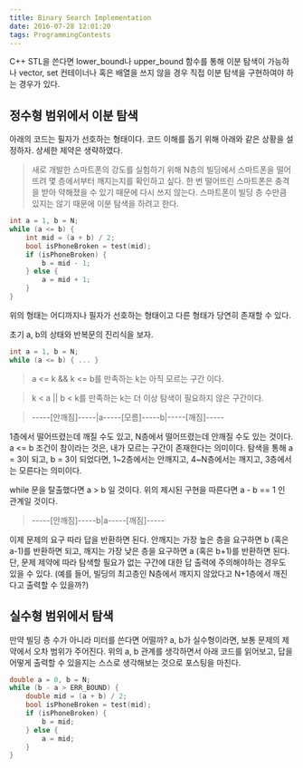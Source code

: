 ```yaml
---
title: Binary Search Implementation
date: 2016-07-28 12:01:20
tags: ProgrammingContests
---
```


C++ STL을 쓴다면 lower_bound나 upper_bound 함수를 통해 이분 탐색이 가능하나 vector, set 컨테이너나 혹은 배열을 쓰지 않을 경우 직접 이분 탐색을 구현하여야 하는 경우가 있다. 

## 정수형 범위에서 이분 탐색

아래의 코드는 필자가 선호하는 형태이다. 코드 이해를 돕기 위해 아래와 같은 상황을 설정하자. 상세한 제약은 생략하였다.
> 새로 개발한 스마트폰의 강도를 실험하기 위해 N층의 빌딩에서 스마트폰을 떨어뜨려 몇 층에서부터 깨지는지를 확인하고 싶다. 한 번 떨어뜨린 스마트폰은 충격을 받아 약해졌을 수 있기 때문에 다시 쓰지 않는다. 스마트폰이 빌딩 층 수만큼 있지는 않기 때문에 이분 탐색을 하려고 한다.

```cpp
int a = 1, b = N;
while (a <= b) {
    int mid = (a + b) / 2;
    bool isPhoneBroken = test(mid);
    if (isPhoneBroken) {
        b = mid - 1;
    } else {
        a = mid + 1;    
    }
}
```

위의 형태는 어디까지나 필자가 선호하는 형태이고 다른 형태가 당연히 존재할 수 있다.

초기 a, b의 상태와 반복문의 진리식을 보자.

```cpp
int a = 1, b = N;
while (a <= b) { ... }
```

> a <= k && k <= b를 만족하는 k는 아직 모르는 구간 이다. 

> k < a || b < k를 만족하는 k는 더 이상 탐색이 필요하지 않은 구간이다.

> -----[안깨짐]-----|a-----[모름]-----b|-----[깨짐]-----

1층에서 떨어뜨렸는데 깨질 수도 있고, N층에서 떨어뜨렸는데 안깨질 수도 있는 것이다. a <= b 조건이 참이라는 것은, 내가 모르는 구간이 존재한다는 의미이다. 탐색을 통해 a = 3이 되고, b = 3이 되었다면, 1~2층에서는 안깨지고, 4~N층에서는 깨지고, 3층에서는 모른다는 의미이다.

while 문을 탈출했다면 a > b 일 것이다. 위의 제시된 구현을 따른다면 a - b == 1 인 관계일 것이다.

> -----[안깨짐]-----b|a-----[깨짐]-----

이제 문제의 요구 따라 답을 반환하면 된다. 안깨지는 가장 높은 층을 요구하면 b (혹은 a-1)를 반환하면 되고, 깨지는 가장 낮은 층을 요구하면 a (혹은 b+1)를 반환하면 된다. 단, 문제 제약에 따라 탐색할 필요가 없는 구간에 대한 답 출력에 주의해야하는 경우도 있을 수 있다. (예를 들어, 빌딩의 최고층인 N층에서 깨지지 않았다고 N+1층에서 깨진다고 출력할 수 있을까?)

## 실수형 범위에서 탐색

만약 빌딩 층 수가 아니라 미터를 쓴다면 어떨까? a, b가 실수형이라면, 보통 문제의 제약에서 오차 범위가 주어진다. 위의 a, b 관계를 생각하면서 아래 코드를 읽어보고, 답을 어떻게 출력할 수 있을지는 스스로 생각해보는 것으로 포스팅을 마친다.

```cpp
double a = 0, b = N;
while (b - a > ERR_BOUND) {
    double mid = (a + b) / 2;
    bool isPhoneBroken = test(mid);
    if (isPhoneBroken) {
        b = mid;
    } else {
        a = mid;    
    }
}
```


